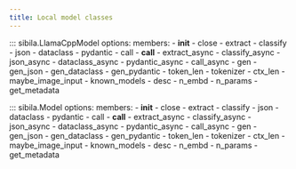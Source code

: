 ```yaml
---
title: Local model classes
---
```


::: sibila.LlamaCppModel
    options:
        members:
            - __init__
            - close
            - extract
            - classify
            - json
            - dataclass
            - pydantic
            - call
            - __call__
            - extract_async
            - classify_async
            - json_async
            - dataclass_async
            - pydantic_async
            - call_async
            - gen
            - gen_json
            - gen_dataclass
            - gen_pydantic
            - token_len
            - tokenizer
            - ctx_len
            - maybe_image_input
            - known_models
            - desc
            - n_embd
            - n_params
            - get_metadata


::: sibila.Model
    options:
        members:
            - __init__
            - close
            - extract
            - classify
            - json
            - dataclass
            - pydantic
            - call
            - __call__
            - extract_async
            - classify_async
            - json_async
            - dataclass_async
            - pydantic_async
            - call_async
            - gen
            - gen_json
            - gen_dataclass
            - gen_pydantic
            - token_len
            - tokenizer
            - ctx_len
            - maybe_image_input
            - known_models
            - desc
            - n_embd
            - n_params
            - get_metadata
